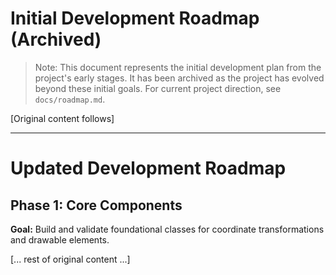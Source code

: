 # Initial Development Roadmap (Archived)

> Note: This document represents the initial development plan from the project's early stages. It has been archived as the project has evolved beyond these initial goals. For current project direction, see `docs/roadmap.md`.

[Original content follows]

---

# Updated Development Roadmap

## Phase 1: Core Components
**Goal:** Build and validate foundational classes for coordinate transformations and drawable elements.

[... rest of original content ...]

